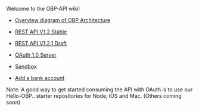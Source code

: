 Welcome to the OBP-API wiki!

* [Overview diagram of OBP Architecture](https://github.com/OpenBankProject/OBP-API/wiki/Open-Bank-Project-Architecture)

* [REST API V1.2 Stable](https://github.com/OpenBankProject/OBP-API/wiki/REST-API-V1.2)

* [REST API V1.2.1 Draft](https://github.com/OpenBankProject/OBP-API/wiki/REST-API-V1.2.1)

* [OAuth 1.0 Server](https://github.com/OpenBankProject/OBP-API/wiki/OAuth-1.0-Server)

* [Sandbox](https://github.com/OpenBankProject/OBP-API/wiki/Sandbox)

* [Add a bank account](https://github.com/OpenBankProject/OBP-API/wiki/Add-a-bank-Account)

Note: A good way to get started consuming the API with OAuth is to use our Hello-OBP.. starter repositories for Node, IOS and Mac. (Others coming soon) 